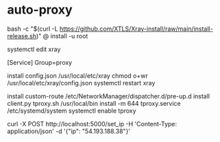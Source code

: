 # auto-proxy

bash -c "$(curl -L https://github.com/XTLS/Xray-install/raw/main/install-release.sh)" @ install -u root

systemctl edit xray

[Service]
Group=proxy

install config.json /usr/local/etc/xray
chmod o+wr /usr/local/etc/xray/config.json
systemctl restart xray

install custom-route /etc/NetworkManager/dispatcher.d/pre-up.d
install client.py tproxy.sh /usr/local/bin
install -m 644 tproxy.service /etc/systemd/system
systemctl enable tproxy

curl -X POST http://localhost:5000/set_ip -H 'Content-Type: application/json' -d '{"ip": "54.193.188.38"}'
